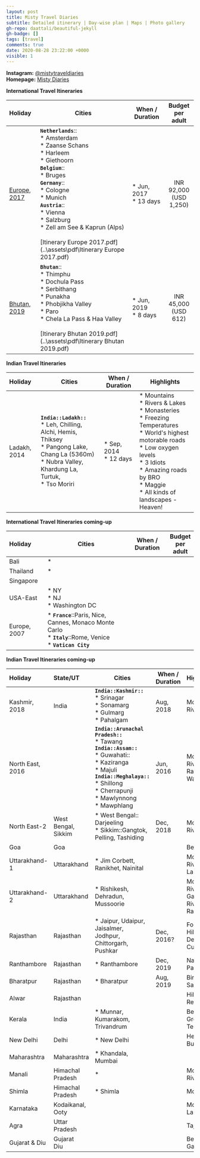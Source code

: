 ```yaml
---
layout: post
title: Misty Travel Diaries
subtitle: Detailed itinerary | Day-wise plan | Maps | Photo gallery
gh-repo: daattali/beautiful-jekyll
gh-badge: []
tags: [travel]
comments: true
date: 2020-08-28 23:22:00 +0000
visible: 1
---
```


**Instagram:** [@mistytraveldiaries](https://www.instagram.com/mistytraveldiaries/)                
**Homepage:** [Misty Diaries](https://tarunpreetkaur.com/)                



**International Travel Itineraries**

| Holiday | Cities | When / Duration | Budget<br />per<br />adult |
| :------ | ------- | ------- | :-----: |
| [Europe, 2017](https://tarunpreetkaur.com/Misty-Travel-Diaries-Europe2017.html) | **`Netherlands`**::<br />* Amsterdam<br />* Zaanse Schans<br />* Harleem<br />* Giethoorn<br />**`Belgium`**::<br />* Bruges<br />**`Germany`**::<br />* Cologne<br />* Munich<br />**`Austria`**::<br />* Vienna<br />* Salzburg<br />* Zell am See & Kaprun (Alps)<br /> <br />[Itinerary Europe 2017.pdf](..\assets\pdf\Itinerary Europe 2017.pdf) | * Jun, 2017<br />* 13 days | INR 92,000<br />(USD 1,250) |
| [Bhutan, 2019](https://tarunpreetkaur.com/Misty-Travel-Diaries-Bhutan2019.html) | **`Bhutan`**::<br />* Thimphu<br />* Dochula Pass<br />* Serbithang<br />* Punakha<br />* Phobjikha Valley<br />* Paro<br />* Chela La Pass & Haa Valley<br /><br />[Itinerary Bhutan 2019.pdf](..\assets\pdf\Itinerary Bhutan 2019.pdf) | * Jun, 2019<br />* 8 days | INR 45,000<br />(USD 612) |

**Indian Travel Itineraries**

| Holiday      | Cities                                                       | When / Duration            | Highlights                                                   |
| :----------- | ------------------------------------------------------------ | -------------------------- | ------------------------------------------------------------ |
| Ladakh, 2014 | **`India::Ladakh::`**<br />* Leh, Chilling, Alchi, Hemis, Thiksey<br />* Pangong Lake, Chang La (5360m)<br />* Nubra Valley, Khardung La, Turtuk, <br />* Tso Moriri | * Sep, 2014<br />* 12 days | * Mountains<br />* Rivers & Lakes<br />* Monasteries<br />* Freezing Temperatures<br />* World's highest motorable roads<br />* Low oxygen levels<br />* 3 Idiots<br />* Amazing roads by BRO<br />* Maggie<br />* All kinds of landscapes - Heaven! |

**International Travel Itineraries  coming-up**

| Holiday      | Cities                                                       | When / Duration | Budget<br />per<br />adult |
| :----------- | ------------------------------------------------------------ | --------------- | :------------------------: |
| Bali         | *                                                            |                 |                            |
| Thailand     | *                                                            |                 |                            |
| Singapore    |                                                              |                 |                            |
| USA-East     | * NY<br />* NJ<br />* Washington DC                          |                 |                            |
| Europe, 2007 | * **`France`**::Paris, Nice, Cannes, Monaco Monte Carlo<br />* **`Italy`**::Rome, Venice<br />* **`Vatican City`** |                 |                            |

**Indian Travel Itineraries coming-up**

| Holiday          | State/UT                 | Cities                                                       | When / Duration | Highlights                                           |
| :--------------- | :----------------------- | ------------------------------------------------------------ | --------------- | ---------------------------------------------------- |
| Kashmir, 2018    | India                    | **`India::Kashmir::`**<br />* Srinagar<br />* Sonamarg<br />* Gulmarg<br />* Pahalgam<br /> | Aug, 2018       | Mountains<br />Rivers                                |
| North East, 2016 |                          | **`India::Arunachal Pradesh::`**<br />* Tawang<br />**`India::Assam::`**<br />* Guwahati::<br />* Kaziranga<br />* Majuli<br />**`India::Meghalaya::`**<br />* Shillong<br />* Cherrapunji<br />* Mawlynnong<br />* Mawphlang | Jun, 2016       | Mountains<br />Rivers<br />Rains<br />Waterfalls     |
| North East-2     | West Bengal,<br />Sikkim | * West Bengal:: Darjeeling<br />* Sikkim::Gangtok, Pelling, Tashiding | Dec, 2018       | Mountains<br />Rivers                                |
| Goa              | Goa                      |                                                              |                 | Beaches                                              |
| Uttarakhand-1    | Uttarakhand              | * Jim Corbett, Ranikhet, Nainital                            |                 | Mountains<br />Rivers<br<br />Lakes                  |
| Uttarakhand-2    | Uttarakhand              | * Rishikesh, Dehradun, Mussoorie                             |                 | Mountains<br />Rivers<br />Ganges<br />River Rafting |
| Rajasthan        | Rajasthan                | * Jaipur, Udaipur, Jaisalmer, Jodhpur, Chittorgarh, Pushkar  | Dec, 2016?      | Forts<br />Hills<br />Desert<br />Culture            |
| Ranthambore      | Rajasthan                | * Ranthambore                                                | Dec, 2019       | National Park                                        |
| Bharatpur        | Rajasthan                | * Bharatpur                                                  | Aug, 2019       | Bird Sanctuary                                       |
| Alwar            | Rajasthan                |                                                              |                 | Hills<br />Resorts                                   |
| Kerala           | India                    | * Munnar, Kumarakom, Trivandrum                              |                 | Beaches<br />Greenary<br />Temples                   |
| New Delhi        | Delhi                    | * New Delhi                                                  |                 | Heritage Buildings                                   |
| Maharashtra      | Maharashtra              | * Khandala, Mumbai                                           |                 |                                                      |
| Manali           | Himachal Pradesh         | *                                                            |                 | Mountains<br />Rivers                                |
| Shimla           | Himachal Pradesh         | * Shimla                                                     |                 | Mountains                                            |
| Karnataka        | Kodaikanal, Ooty         |                                                              |                 | Mountains<br />Lakes                                 |
| Agra             | Uttar Pradesh            |                                                              |                 | Taj Mahal                                            |
| Gujarat & Diu    | Gujarat<br />Diu         |                                                              |                 | Beaches<br />Gandhi                                  |


